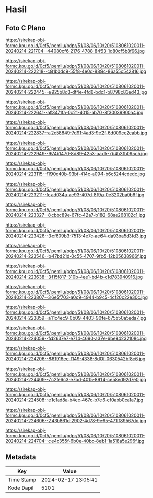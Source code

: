 # Hasil

## Foto C Plano

https://sirekap-obj-formc.kpu.go.id/0cf5/pemilu/pdpr/51/08/06/10/20/5108061020011-20240214-221704--44080cf6-2176-4788-8453-1d80cf5b8f96.jpg

https://sirekap-obj-formc.kpu.go.id/0cf5/pemilu/pdpr/51/08/06/10/20/5108061020011-20240214-222218--c81b0dc9-55f8-4e0d-889c-86a55c542816.jpg

https://sirekap-obj-formc.kpu.go.id/0cf5/pemilu/pdpr/51/08/06/10/20/5108061020011-20240214-222445--e925b8d3-df4e-4fd6-bdc1-b8798c83ed43.jpg

https://sirekap-obj-formc.kpu.go.id/0cf5/pemilu/pdpr/51/08/06/10/20/5108061020011-20240214-222641--af3471fa-0c21-4015-ab70-8f30039900a4.jpg

https://sirekap-obj-formc.kpu.go.id/0cf5/pemilu/pdpr/51/08/06/10/20/5108061020011-20240214-222837--a2c58849-7d91-4ad3-9e2f-6d009ce2eabb.jpg

https://sirekap-obj-formc.kpu.go.id/0cf5/pemilu/pdpr/51/08/06/10/20/5108061020011-20240214-222949--974b1470-8d89-4253-aad5-7b4b3fb095c5.jpg

https://sirekap-obj-formc.kpu.go.id/0cf5/pemilu/pdpr/51/08/06/10/20/5108061020011-20240214-223115--f190d40b-93bf-414c-a094-b6c5244cdedc.jpg

https://sirekap-obj-formc.kpu.go.id/0cf5/pemilu/pdpr/51/08/06/10/20/5108061020011-20240214-223211--fcad034a-ae93-407d-8f9a-0e3202ba0b6f.jpg

https://sirekap-obj-formc.kpu.go.id/0cf5/pemilu/pdpr/51/08/06/10/20/5108061020011-20240214-223327--8cbbc89e-67fc-42a7-b182-68ae268102c1.jpg

https://sirekap-obj-formc.kpu.go.id/0cf5/pemilu/pdpr/51/08/06/10/20/5108061020011-20240214-223426--3cf609b3-7513-4e7c-ae64-da93ba5d3fd3.jpg

https://sirekap-obj-formc.kpu.go.id/0cf5/pemilu/pdpr/51/08/06/10/20/5108061020011-20240214-223546--b47bd21d-0c55-4707-9fb5-12b05638966f.jpg

https://sirekap-obj-formc.kpu.go.id/0cf5/pemilu/pdpr/51/08/06/10/20/5108061020011-20240214-223638--3f15f817-310b-4ee1-bd4b-c1d783940916.jpg

https://sirekap-obj-formc.kpu.go.id/0cf5/pemilu/pdpr/51/08/06/10/20/5108061020011-20240214-223807--36e5f703-a0c9-4944-b9c5-4cf20c22e30c.jpg

https://sirekap-obj-formc.kpu.go.id/0cf5/pemilu/pdpr/51/08/06/10/20/5108061020011-20240214-223859--a11c4ec9-0b09-4403-90fe-675b50a5eda7.jpg

https://sirekap-obj-formc.kpu.go.id/0cf5/pemilu/pdpr/51/08/06/10/20/5108061020011-20240214-224059--fd2637e7-e714-4690-a37e-6be94232108c.jpg

https://sirekap-obj-formc.kpu.go.id/0cf5/pemilu/pdpr/51/08/06/10/20/5108061020011-20240214-224206--861916ee-f149-4338-8d0f-0630542bf8c6.jpg

https://sirekap-obj-formc.kpu.go.id/0cf5/pemilu/pdpr/51/08/06/10/20/5108061020011-20240214-224409--7c2fe6c3-e7bd-4015-8914-ce58ed92d7e0.jpg

https://sirekap-obj-formc.kpu.go.id/0cf5/pemilu/pdpr/51/08/06/10/20/5108061020011-20240214-224508--e1c1ad8a-b4ec-467c-b7e6-cf0abb0ca1a7.jpg

https://sirekap-obj-formc.kpu.go.id/0cf5/pemilu/pdpr/51/08/06/10/20/5108061020011-20240214-224606--243b861d-2902-4d78-9e95-471ff89567dd.jpg

https://sirekap-obj-formc.kpu.go.id/0cf5/pemilu/pdpr/51/08/06/10/20/5108061020011-20240214-224704--ce4c355f-6b0e-40bc-8eb1-1a518a5e296f.jpg


## Metadata

| Key        | Value               |
| ---------- | ------------------- |
| Time Stamp | 2024-02-17 13:05:41 |
| Kode Dapil | 5101                |



